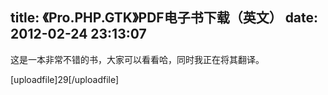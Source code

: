 title: 《Pro.PHP.GTK》PDF电子书下载（英文）
date: 2012-02-24 23:13:07
---

<p>
	这是一本非常不错的书，大家可以看看哈，同时我正在将其翻译。
</p>
<p>
	[uploadfile]29[/uploadfile]
</p>